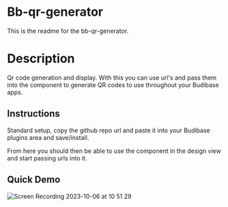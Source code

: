 # Bb-qr-generator
This is the readme for the bb-qr-generator.

# Description
Qr code generation and display. With this you can use url's and pass them into the component to generate QR codes to use throughout your Budibase apps.

## Instructions
Standard setup, copy the github repo url and paste it into your Budibase plugins area and save/install.

From here you should then be able to use the component in the design view and start passing urls into it.

## Quick Demo
![Screen Recording 2023-10-06 at 10 51 29](https://github.com/ConorWebb96/bb-qr-generator/assets/126772285/92ca5acd-eb10-424d-8699-2c34793a0917)
